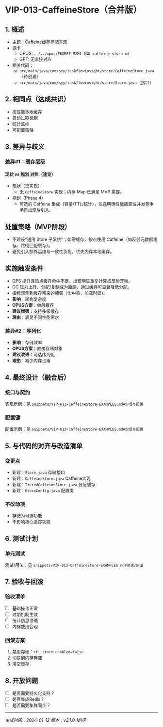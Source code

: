 # VIP-013-CaffeineStore（合并版）

## 1. 概述
- 主题：Caffeine缓存存储实现
- 源卡：
  - OPUS: `../../opus/PROMPT-M2M1-030-caffeine-store.md`
  - GPT: 无直接对应
- 相关代码：
  - `src/main/java/com/syy/taskflowinsight/store/CaffeineStore.java`（待创建）
  - `src/main/java/com/syy/taskflowinsight/store/Store.java`（接口）

## 2. 相同点（达成共识）
- 高性能本地缓存
- 自动过期机制
- 统计监控
- 可配置策略

## 3. 差异与歧义

### 差异#1：缓存层级

#### 现状 vs 规划 对照（速览）
- 现状（已实现）
  - 无 `CaffeineStore` 实现；内存 Map 已满足 MVP 需要。
- 规划（Phase 4）
  - 可选的 Caffeine 集成（容量/TTL/统计），仅在明确性能瓶颈或并发竞争场景出现后引入。

## 处置策略（MVP阶段）
- 不建设“通用 Store 子系统”；如需缓存，按点使用 Caffeine（如反射元数据缓存、路径匹配缓存）。
- 避免引入额外运维与一致性负担，优先内存本地缓存。

## 实施触发条件
- QPS 提升且热点缓存命中不足，出现明显重复计算或反射开销。
- GC 压力上升、分配/复制成为瓶颈，通过缓存可显著降低分配。
- 指标观测到缓存带来的瓶颈（命中率、加载时延）。
- **影响**：架构复杂度
- **OPUS方案**：单层缓存
- **建议增强**：支持多级缓存
- **理由**：满足不同性能需求

### 差异#2：序列化
- **影响**：存储效率
- **OPUS方案**：直接存储对象
- **建议改进**：可选序列化
- **理由**：减少内存占用

## 4. 最终设计（融合后）

### 接口与契约

实现示例：见 `snippets/VIP-013-CaffeineStore-EXAMPLES.md#实现与配置`


### 配置键

配置示例：见 `snippets/VIP-013-CaffeineStore-EXAMPLES.md#实现与配置`


## 5. 与代码的对齐与改造清单

### 变更点
- 新建：`Store.java` 存储接口
- 新建：`CaffeineStore.java` Caffeine实现
- 新建：`TieredCaffeineStore.java` 分层缓存
- 新建：`StoreConfig.java` 配置类

### 不改动项
- 存储为可选功能
- 不影响核心追踪功能

## 6. 测试计划

### 单元测试

测试/用法：见 `snippets/VIP-013-CaffeineStore-EXAMPLES.md#测试/用法`


## 7. 验收与回滚

### 验收清单
- [ ] 基础操作正常
- [ ] 过期机制生效
- [ ] 统计信息准确
- [ ] 内存使用合理

### 回滚方案
1. 禁用存储：`tfi.store.enabled=false`
2. 切换到内存存储
3. 清空缓存

## 8. 开放问题
- [ ] 是否需要持久化支持？
- [ ] 是否集成Redis？
- [ ] 是否需要集群同步？

---
*生成时间：2024-01-12*
*版本：v2.1.0-MVP*

